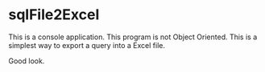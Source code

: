 # sqlFile2Excel

This is a console application. This program is not Object Oriented. This is a simplest way to export a query into a Excel file.

Good look.

